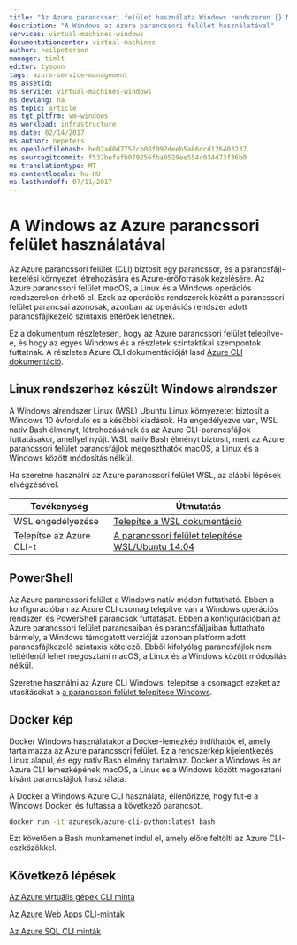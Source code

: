 ```yaml
---
title: "Az Azure parancssori felület használata Windows rendszeren |} Microsoft Docs"
description: "A Windows az Azure parancssori felület használatával"
services: virtual-machines-windows
documentationcenter: virtual-machines
author: neilpeterson
manager: timlt
editor: tysonn
tags: azure-service-management
ms.assetid: 
ms.service: virtual-machines-windows
ms.devlang: na
ms.topic: article
ms.tgt_pltfrm: vm-windows
ms.workload: infrastructure
ms.date: 02/14/2017
ms.author: nepeters
ms.openlocfilehash: be02ad0d7752cb08f092deeb5a86dcd126403237
ms.sourcegitcommit: f537befafb079256fba0529ee554c034d73f36b0
ms.translationtype: MT
ms.contentlocale: hu-HU
ms.lasthandoff: 07/11/2017
---
```

# <a name="using-the-azure-cli-on-windows"></a>A Windows az Azure parancssori felület használatával

Az Azure parancssori felület (CLI) biztosít egy parancssor, és a parancsfájl-kezelési környezet létrehozására és Azure-erőforrások kezelésére. Az Azure parancssori felület macOS, a Linux és a Windows operációs rendszereken érhető el. Ezek az operációs rendszerek között a parancssori felület parancsai azonosak, azonban az operációs rendszer adott parancsfájlkezelő szintaxis eltérőek lehetnek.

Ez a dokumentum részletesen, hogy az Azure parancssori felület telepítve-e, és hogy az egyes Windows és a részletek szintaktikai szempontok futtatnak. A részletes Azure CLI dokumentációját lásd [Azure CLI dokumentáció]( https://docs.microsoft.com/en-us/cli/azure/overview).

## <a name="windows-subsystem-for-linux"></a>Linux rendszerhez készült Windows alrendszer

A Windows alrendszer Linux (WSL) Ubuntu Linux környezetet biztosít a Windows 10 évforduló és a későbbi kiadások. Ha engedélyezve van, WSL natív Bash élményt, létrehozásának és az Azure CLI-parancsfájlok futtatásakor, amellyel nyújt. WSL natív Bash élményt biztosít, mert az Azure parancssori felület parancsfájlok megoszthatók macOS, a Linux és a Windows között módosítás nélkül.

Ha szeretne használni az Azure parancssori felület WSL, az alábbi lépések elvégzésével.

|Tevékenység | Útmutatás |
|---|---|
| WSL engedélyezése | [Telepítse a WSL dokumentáció](https://msdn.microsoft.com/en-us/commandline/wsl/install_guide) |
| Telepítse az Azure CLI-t |[A parancssori felület telepítése WSL/Ubuntu 14.04](https://docs.microsoft.com/en-us/cli/azure/install-az-cli2#ubuntu)|

## <a name="powershell"></a>PowerShell

Az Azure parancssori felület a Windows natív módon futtatható. Ebben a konfigurációban az Azure CLI csomag telepítve van a Windows operációs rendszer, és PowerShell parancsok futtatását. Ebben a konfigurációban az Azure parancssori felület parancsaiban és parancsfájljaiban futtatható bármely, a Windows támogatott verzióját azonban platform adott parancsfájlkezelő szintaxis kötelező. Ebből kifolyólag parancsfájlok nem feltétlenül lehet megosztani macOS, a Linux és a Windows között módosítás nélkül.

Szeretne használni az Azure CLI Windows, telepítse a csomagot ezeket az utasításokat a [a parancssori felület telepítése Windows](https://docs.microsoft.com/en-us/cli/azure/install-az-cli2#windows).

## <a name="docker-image"></a>Docker kép

Docker Windows használatakor a Docker-lemezkép indíthatók el, amely tartalmazza az Azure parancssori felület. Ez a rendszerkép kijelentkezés Linux alapul, és egy natív Bash élmény tartalmaz.  Docker a Windows és az Azure CLI lemezképének macOS, a Linux és a Windows között megosztani kívánt parancsfájlok használata. 

A Docker a Windows Azure CLI használata, ellenőrizze, hogy fut-e a Windows Docker, és futtassa a következő parancsot.

```bash
docker run -it azuresdk/azure-cli-python:latest bash
```

Ezt követően a Bash munkamenet indul el, amely előre feltölti az Azure CLI-eszközökkel.

## <a name="next-steps"></a>Következő lépések

[Az Azure virtuális gépek CLI minta](../linux/cli-samples.md?toc=%2fazure%2fvirtual-machines%2flinux%2ftoc.json)

[Az Azure Web Apps CLI-minták](../../app-service-web/app-service-cli-samples.md)

[Az Azure SQL CLI minták](../../sql-database/sql-database-cli-samples.md)
